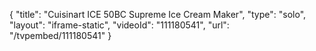 {
    "title": "Cuisinart ICE 50BC Supreme Ice Cream Maker",
    "type": "solo",
    "layout": "iframe-static",
    "videoId": "111180541",
    "url": "\/tvpembed\/111180541"
}